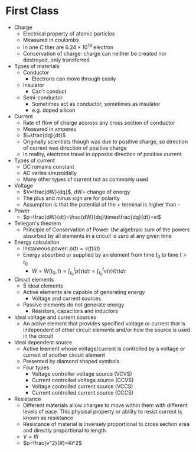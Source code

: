 # First Class
* Charge
	* Electrical property of atomic particles
	* Measured in coulombs
	* In one $C$ ther are $6.24\times 10^{18}$ electron
	* Conservation of charge: charge can neither be created nor destroyed, only transferred
* Types of materials
    * Conductor
        * Electrons can move through easily
    * Insulator
        * Can't conduct
    * Semi-conductor
        * Sometimes act as conductor, sometimes as insulator
        * e.g. doped silicon
* Current
	* Rate of flow of charge accross any cross section of conductor
	* Measured in amperes
	* $i=\frac{dq}{dt}$
	* Originally scientists though was due to positive charge, so direction of current was direction of positive charge
	* In reality, electrons travel in opposite direction of positive current
* Types of current
	* DC remains constant
	* AC varies sinusoidally
	* Many other types of current not as commonly used
* Voltage
	* $V=\frac{dW}{dq}$, $dW=$ change of energy
	* The plus and minus sign are for polarity
	* Assumption is that the potential of the + terminal is higher than -
* Power
	* $p=\frac{dW}{dt}=\frac{dW}{dq}\times\frac{dq}{dt}=vi$
* Tellegan's theorem
	* Principle of Conservation of Power: the algebraic sum of the powers absorbed by all elements in a cricuit is zero at any given time
* Energy calculation
	* Instaneous power: $p(t) = v(t)i(t)$
	* Energy absorbed or supplied by an element from time $t_0$ to time $t>t_0$
		* $W=W(t_0, t) = \int_{t_0}^tp(\tau)d\tau=\int_{t_0}^tv(\tau)i(\tau)d\tau$
* Circuit elements
	* 5 ideal elements
	* Active elements are capable of generating energy
		* Voltage and current sources
    * Passive elements do not generate energy
    	* Resistors, capacitors and inductors
* Ideal voltage and current sources
	* An active element that provides specified voltage or current that is independent of other circuit elements and/or how the source is used in the circuit
* Ideal dependent source
	* Active leement whose voltage/current is controlled by a voltage or current of another circuit element
	* Presented by diamond shaped symbols
	* Four types
		* Voltage controller voltage source (VCVS)
		* Current controlled voltage source (CCVS)
		* Voltage controlled current source (VCCS)
		* Current controlled current source (CCCS)
* Resistance
	* Different materials allow charges to move within them with different levels of ease. This physical property or ability to resist current is known as resistance
	* Resistance of material is inversely proportional to cross section area and directly proportional to length
	* $V=IR$
	* $p=\frac{v^2}{R}=Ri^2$











	